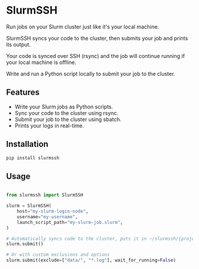 # SlurmSSH

Run jobs on your Slurm cluster just like it's your local machine.

SlurmSSH syncs your code to the cluster, then submits your job and prints its output.

Your code is synced over SSH (rsync) and the job will continue running if your local machine is offline.

Write and run a Python script locally to submit your job to the cluster.

## Features

- Write your Slurm jobs as Python scripts.
- Sync your code to the cluster using rsync.
- Submit your job to the cluster using sbatch.
- Prints your logs in real-time.

## Installation

```bash
pip install slurmssh
```

## Usage

```python

from slurmssh import SlurmSSH

slurm = SlurmSSH(
    host="my-slurm-login-node",
    username="my-username",
    launch_script_path="my-slurm-job.slurm",
)

# Automatically syncs code to the cluster, puts it in ~/slurmssh/{project-name}/
slurm.submit()

# Or with custom exclusions and options
slurm.submit(exclude=["data/", "*.log"], wait_for_running=False)
```
